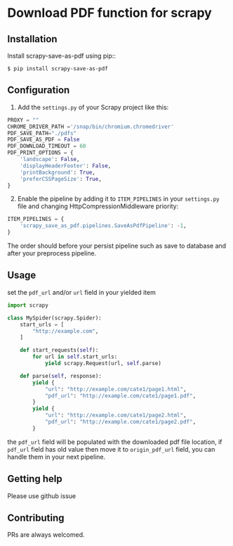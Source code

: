 # Download PDF function for scrapy


## Installation

Install scrapy-save-as-pdf using pip::

    $ pip install scrapy-save-as-pdf

## Configuration

1. Add the  ``settings.py`` of your Scrapy project like this:

```python
PROXY = ""
CHROME_DRIVER_PATH ='/snap/bin/chromium.chromedriver'
PDF_SAVE_PATH="./pdfs"
PDF_SAVE_AS_PDF = False
PDF_DOWNLOAD_TIMEOUT = 60
PDF_PRINT_OPTIONS = {
    'landscape': False,
    'displayHeaderFooter': False,
    'printBackground': True,
    'preferCSSPageSize': True,
}
```

2. Enable the pipeline by adding it to ``ITEM_PIPELINES`` in your ``settings.py`` file and changing HttpCompressionMiddleware
 priority:
   
```python
ITEM_PIPELINES = {
    'scrapy_save_as_pdf.pipelines.SaveAsPdfPipeline': -1,
}
```
The order should before your persist pipeline such as save to database and after your preprocess pipeline.


## Usage

set the `pdf_url` and/or `url` field in your yielded item
```python
import scrapy

class MySpider(scrapy.Spider):
    start_urls = [
        "http://example.com",
    ]

    def start_requests(self):
        for url in self.start_urls:
            yield scrapy.Request(url, self.parse)

    def parse(self, response):
        yield {
            "url": "http://example.com/cate1/page1.html",
            "pdf_url": "http://example.com/cate1/page1.pdf",
        }
        yield {
            "url": "http://example.com/cate1/page2.html",
            "pdf_url": "http://example.com/cate1/page2.pdf",
        }
```
the `pdf_url` field will be populated with the downloaded pdf file location, if `pdf_url` field has old value then move it to `origin_pdf_url` field, you can handle them in your next pipeline.

## Getting help

Please use github issue

## Contributing

PRs are always welcomed.